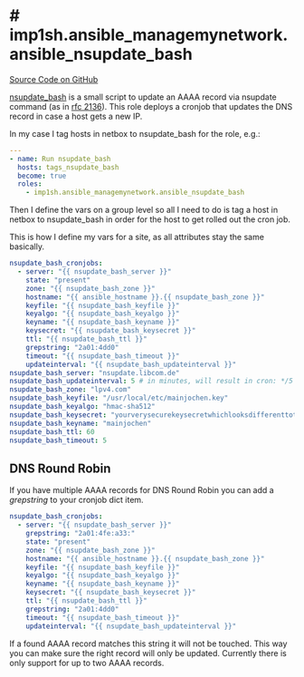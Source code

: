 # # imp1sh.ansible_managemynetwork.ansible_nsupdate_bash

[Source Code on GitHub](https://github.com/imp1sh/ansible_managemynetwork/tree/main/roles/ansible_nsupdate_bash)

[nsupdate_bash](https://gitlab.com/junialter/nsupdate_bash) is a small script to update an AAAA record via nsupdate command (as in [rfc 2136](https://datatracker.ietf.org/doc/html/rfc2136)).
This role deploys a cronjob that updates the DNS record in case a host gets a new IP.

In my case I tag hosts in netbox to nsupdate_bash for the role, e.g.:

```yaml
---
- name: Run nsupdate_bash
  hosts: tags_nsupdate_bash
  become: true
  roles:
    - imp1sh.ansible_managemynetwork.ansible_nsupdate_bash
```

Then I define the vars on a group level so all I need to do is tag a host in netbox to nsupdate_bash in order for the host to get rolled out the cron job.

This is how I define my vars for a site, as all attributes stay the same basically.

```yaml
nsupdate_bash_cronjobs:
  - server: "{{ nsupdate_bash_server }}"
    state: "present"
    zone: "{{ nsupdate_bash_zone }}"
    hostname: "{{ ansible_hostname }}.{{ nsupdate_bash_zone }}"
    keyfile: "{{ nsupdate_bash_keyfile }}"
    keyalgo: "{{ nsupdate_bash_keyalgo }}"
    keyname: "{{ nsupdate_bash_keyname }}"
    keysecret: "{{ nsupdate_bash_keysecret }}"
    ttl: "{{ nsupdate_bash_ttl }}"
    grepstring: "2a01:4dd0"
    timeout: "{{ nsupdate_bash_timeout }}"
    updateinterval: "{{ nsupdate_bash_updateinterval }}"
nsupdate_bash_server: "nsupdate.libcom.de"
nsupdate_bash_updateinterval: 5 # in minutes, will result in cron: */5
nsupdate_bash_zone: "lpv4.com"
nsupdate_bash_keyfile: "/usr/local/etc/mainjochen.key"
nsupdate_bash_keyalgo: "hmac-sha512"
nsupdate_bash_keysecret: "yourverysecurekeysecretwhichlooksdifferenttothis"
nsupdate_bash_keyname: "mainjochen"
nsupdate_bash_ttl: 60
nsupdate_bash_timeout: 5
```

## DNS Round Robin
If you have multiple AAAA records for DNS Round Robin you can add a *grepstring* to your cronjob dict item.
```yaml
nsupdate_bash_cronjobs:
  - server: "{{ nsupdate_bash_server }}"
    grepstring: "2a01:4fe:a33:"
    state: "present"
    zone: "{{ nsupdate_bash_zone }}"
    hostname: "{{ ansible_hostname }}.{{ nsupdate_bash_zone }}"
    keyfile: "{{ nsupdate_bash_keyfile }}"
    keyalgo: "{{ nsupdate_bash_keyalgo }}"
    keyname: "{{ nsupdate_bash_keyname }}"
    keysecret: "{{ nsupdate_bash_keysecret }}"
    ttl: "{{ nsupdate_bash_ttl }}"
    grepstring: "2a01:4dd0"
    timeout: "{{ nsupdate_bash_timeout }}"
    updateinterval: "{{ nsupdate_bash_updateinterval }}"
```

If a found AAAA record matches this string it will not be touched. This way you can make sure the right record will only be updated. Currently there is only support for up to two AAAA records.
